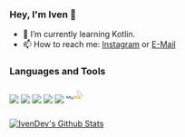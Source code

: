 ### Hey, I'm Iven 👋

- 🌱 I’m currently learning Kotlin.
- 📫 How to reach me: [Instagram](https://www.instagram.com/iven_real/) or [E-Mail](github@ib-intermedia.de)

### Languages and Tools  

<code><img height="30" src="https://i0.wp.com/songbaze.com.ng/wp-content/uploads/2016/02/java-runtime-environment-11-535x535.png"></code>
<code><img height="30" src="https://upload.wikimedia.org/wikipedia/commons/7/74/Kotlin_Icon.png"></code>
<code><img height="30" src="https://github.com/get-icon/geticon/raw/master/icons/html-5.svg"></code>
<code><img height="30" src="https://upload.wikimedia.org/wikipedia/commons/thumb/9/9c/IntelliJ_IDEA_Icon.svg/1200px-IntelliJ_IDEA_Icon.svg.png"></code>
<code><img height="30" src="https://user-images.githubusercontent.com/674621/71187801-14e60a80-2280-11ea-94c9-e56576f76baf.png"></code>
<code><img height="30" src="https://raw.githubusercontent.com/devicons/devicon/master/icons/mysql/mysql-original-wordmark.svg"></code>

### 
<a href="https://github.com/IvenDev25">
  
  <img align="center" src="https://github-readme-stats.anuraghazra1.vercel.app/api?username=IvenDev25&include_all_commits=true&show_icons=true&theme=nord&count_private=true" alt="IvenDev's Github Stats" />

